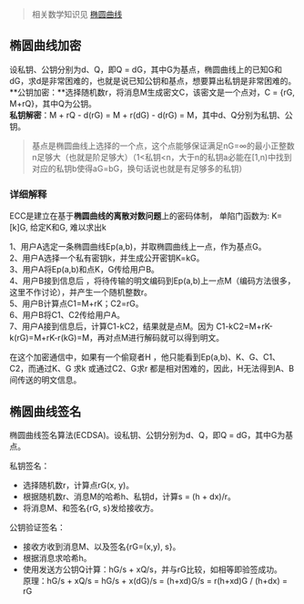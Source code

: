 > 相关数学知识见 [椭圆曲线](../../../几何/椭圆曲线.md)

## 椭圆曲线加密

设私钥、公钥分别为d、Q，即Q = dG，其中G为基点，椭圆曲线上的已知G和dG，求d是非常困难的，也就是说已知公钥和基点，想要算出私钥是非常困难的。  
**公钥加密：**选择随机数r，将消息M生成密文C，该密文是一个点对，C = {rG, M+rQ}，其中Q为公钥。  
**私钥解密**：M + rQ - d(rG) = M + r(dG) - d(rG) = M，其中d、Q分别为私钥、公钥。

> 基点是椭圆曲线上选择的一个点，这个点能够保证满足nG=∞的最小正整数n足够大（也就是阶足够大）（1<私钥<n，大于n的私钥a必能在[1,n)中找到对应的私钥b使得aG=bG，换句话说也就是有足够多的私钥）

### 详细解释

ECC是建立在基于**椭圆曲线的离散对数问题**上的密码体制，
单陷门函数为: K=\[k\]G, 给定K和G, 难以求出k

1、用户A选定一条椭圆曲线Ep(a,b)，并取椭圆曲线上一点，作为基点G。  
2、用户A选择一个私有密钥k，并生成公开密钥K=kG。  
3、用户A将Ep(a,b)和点K，G传给用户B。  
4、用户B接到信息后 ，将待传输的明文编码到Ep(a,b)上一点M（编码方法很多，这里不作讨论），并产生一个随机整数r。  
5、用户B计算点C1=M+rK；C2=rG。  
6、用户B将C1、C2传给用户A。  
7、用户A接到信息后，计算C1-kC2，结果就是点M。因为 C1-kC2=M+rK-k(rG)=M+rK-r(kG)=M，再对点M进行解码就可以得到明文。

在这个加密通信中，如果有一个偷窥者H ，他只能看到Ep(a,b)、K、G、C1、C2，而通过K、G 求k 或通过C2、G求r 都是相对困难的，因此，H无法得到A、B间传送的明文信息。

## 椭圆曲线签名

椭圆曲线签名算法(ECDSA)。设私钥、公钥分别为d、Q，即Q = dG，其中G为基点。

私钥签名：

-   选择随机数r，计算点rG(x, y)。
-   根据随机数r、消息M的哈希h、私钥d，计算s = (h + dx)/r。　　
-   将消息M、和签名{rG, s}发给接收方。

公钥验证签名：　　

-   接收方收到消息M、以及签名{rG=(x,y), s}。　　
-   根据消息求哈希h。　　
-   使用发送方公钥Q计算：hG/s + xQ/s，并与rG比较，如相等即验签成功。  
    原理：hG/s + xQ/s = hG/s + x(dG)/s = (h+xd)G/s = r(h+xd)G / (h+dx) = rG

